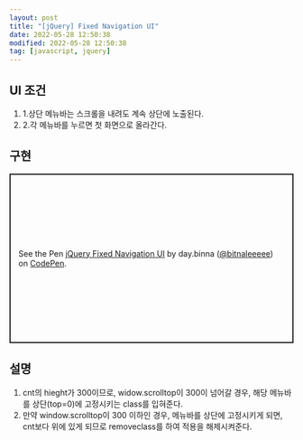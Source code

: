 ```yaml
---
layout: post
title: "[jQuery] Fixed Navigation UI"
date: 2022-05-28 12:50:38
modified: 2022-05-28 12:50:38
tag: [javascript, jquery]
---
```


## UI 조건
1. 1.상단 메뉴바는 스크롤을 내려도 계속 상단에 노출된다.
2. 2.각 메뉴바를 누르면 첫 화면으로 올라간다.

## 구현
<p class="codepen" data-height="300" data-default-tab="html,result" data-slug-hash="vYrPpbX" data-user="bitnaleeeee" style="height: 300px; box-sizing: border-box; display: flex; align-items: center; justify-content: center; border: 2px solid; margin: 1em 0; padding: 1em;">
  <span>See the Pen <a href="https://codepen.io/bitnaleeeee/pen/vYrPpbX">
  jQuery Fixed Navigation UI</a> by day.binna (<a href="https://codepen.io/bitnaleeeee">@bitnaleeeee</a>)
  on <a href="https://codepen.io">CodePen</a>.</span>
</p>
<script async src="https://cpwebassets.codepen.io/assets/embed/ei.js"></script>

## 설명
1. cnt의 hieght가 300이므로, widow.scrolltop이 300이 넘어갈 경우, 해당 메뉴바를 상단(top=0)에 고정시키는 class를 입혀준다.
2. 만약 window.scrolltop이 300 이하인 경우, 메뉴바를 상단에 고정시키게 되면, cnt보다 위에 있게 되므로 removeclass를 하여 적용을 해제시켜준다.
